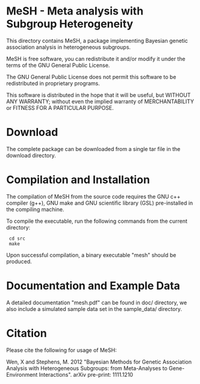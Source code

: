 MeSH - Meta analysis with Subgroup Heterogeneity
==========================================

This directory contains MeSH, a package implementing Bayesian genetic association analysis in heterogeneous subgroups.

MeSH is free software, you can redistribute it and/or modify it under
the terms of the GNU General Public License.

The GNU General Public License does not permit this software to be
redistributed in proprietary programs.

This software is distributed in the hope that it will be useful, but
WITHOUT ANY WARRANTY; without even the implied warranty of
MERCHANTABILITY or FITNESS FOR A PARTICULAR PURPOSE.


Download
=============================================
The complete package can be downloaded from a single tar file in the download directory.



Compilation and Installation
=============================================

The compilation of MeSH from the source code requires the GNU c++ compiler (g++), GNU make and GNU scientific library (GSL) pre-installed in the compiling machine. 

To compile the executable, run the following commands from the current directory:

     cd src
     make

Upon successful compilation, a binary executable "mesh" should be produced.   


Documentation and Example Data
=============================================

A detailed documentation "mesh.pdf" can be found in doc/ directory, we also include a simulated sample data set in the sample_data/ directory.  


Citation
=============================================

Please cite the following for usage of MeSH:

Wen, X and Stephens, M. 2012 "Bayesian Methods for Genetic Association Analysis with Heterogeneous Subgroups: from Meta-Analyses to Gene-Environment Interactions". arXiv pre-print: 1111.1210 